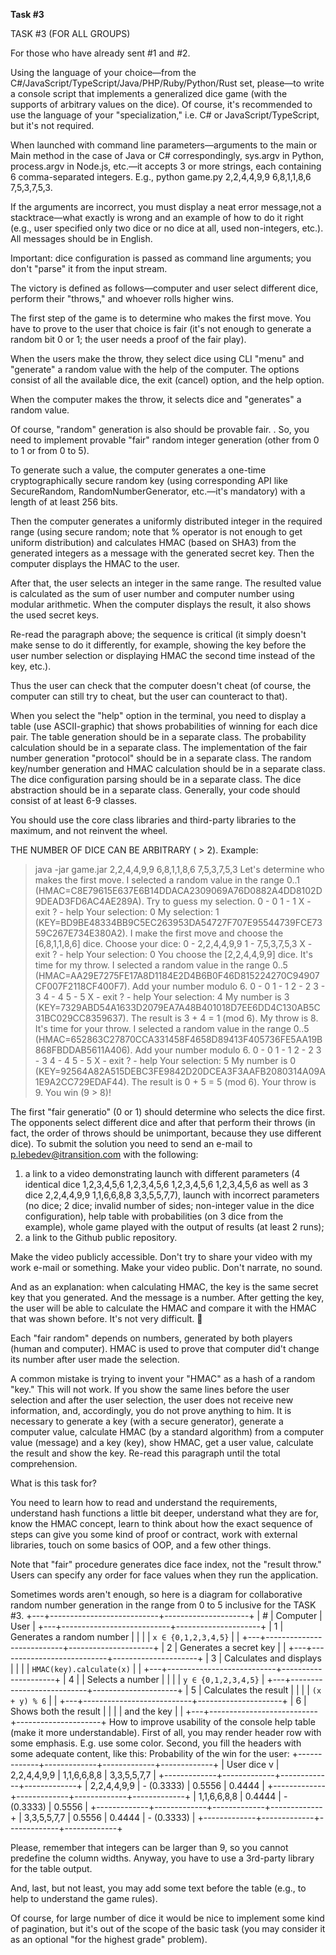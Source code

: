 **Task #3**

TASK #3 (FOR ALL GROUPS)

For those who have already sent #1 and #2.

Using the language of your choice—from the C#/JavaScript/TypeScript/Java/PHP/Ruby/Python/Rust set, please—to write a console script that implements a generalized dice game (with the supports of arbitrary values on the dice). Of course, it's recommended to use the language of your "specialization," i.e. C# or JavaScript/TypeScript, but it's not required.

When launched with command line parameters—arguments to the main or Main method in the case of Java or C# correspondingly, sys.argv in Python, process.argv in Node.js, etc.—it accepts 3 or more strings, each containing 6 comma-separated integers. E.g., python game.py 2,2,4,4,9,9 6,8,1,1,8,6 7,5,3,7,5,3.

If the arguments are incorrect, you must display a neat error message,not a stacktrace—what exactly is wrong and an example of how to do it right (e.g., user specified only two dice or no dice at all, used non-integers, etc.). All messages should be in English.

Important: dice configuration is passed as command line arguments; you don't "parse" it from the input stream.

The victory is defined as follows—computer and user select different dice, perform their "throws," and whoever rolls higher wins. 

The first step of the game is to determine who makes the first move. You have to prove to the user that choice is fair (it's not enough to generate a random bit 0 or 1; the user needs a proof of the fair play). 

When the users make the throw, they select dice using CLI "menu" and "generate" a random value with the help of the computer. The options consist of all the available dice, the exit (cancel) option, and the help option.

When the computer makes the throw, it selects dice and "generates" a random value. 

Of course, "random" generation is also should be provable fair. 
.
So, you need to implement provable "fair" random integer generation (other from 0 to 1 or from 0 to 5).

To generate such a value, the computer generates a one-time cryptographically secure random key (using corresponding API like SecureRandom, RandomNumberGenerator, etc.—it's mandatory) with a length of at least 256 bits.

Then the computer generates a uniformly distributed integer in the required range (using secure random; note that % operator is not enough to get uniform distribution) and calculates HMAC (based on SHA3) from the generated integers as a message with the generated secret key. Then the computer displays the HMAC to the user. 

After that, the user selects an integer in the same range. The resulted value is calculated as the sum of user number and computer number using modular arithmetic. When the computer displays the result, it also shows the used secret keys.

Re-read the paragraph above; the sequence is critical (it simply doesn't make sense to do it differently, for example, showing the key before the user number selection or displaying HMAC the second time instead of the key, etc.).

Thus the user can check that the computer doesn't cheat (of course, the computer can still try to cheat, but the user can counteract to that).

When you select the "help" option in the terminal, you need to display a table (use ASCII-graphic) that shows probabilities of winning for each dice pair. 
The table generation should be in a separate class. The probability calculation should be in a separate class. The implementation of the fair number generation "protocol" should be in a separate class. The random key/number generation and HMAC calculation should be in a separate class. The dice configuration parsing should be in a separate class. The dice abstraction should be in a separate class. Generally, your code should consist of at least 6-9 classes. 

You should use the core class libraries and third-party libraries to the maximum, and not reinvent the wheel. 

THE NUMBER OF DICE CAN BE ARBITRARY ( > 2). 
Example:
> java -jar game.jar 2,2,4,4,9,9 6,8,1,1,8,6 7,5,3,7,5,3
Let's determine who makes the first move.
I selected a random value in the range 0..1 (HMAC=C8E79615E637E6B14DDACA2309069A76D0882A4DD8102D9DEAD3FD6AC4AE289A).
Try to guess my selection.
0 - 0
1 - 1
X - exit
? - help
Your selection: 0
My selection: 1 (KEY=BD9BE48334BB9C5EC263953DA54727F707E95544739FCE7359C267E734E380A2).
I make the first move and choose the [6,8,1,1,8,6] dice.
Choose your dice:
0 - 2,2,4,4,9,9 
1 - 7,5,3,7,5,3
X - exit
? - help
Your selection: 0 
You choose the [2,2,4,4,9,9] dice.
It's time for my throw.
I selected a random value in the range 0..5 (HMAC=AA29E7275FE17A8D1184E2D4B6B0F46D815224270C94907CF007F2118CF400F7).
Add your number modulo 6.
0 - 0
1 - 1
2 - 2
3 - 3
4 - 4
5 - 5
X - exit
? - help
Your selection: 4
My number is 3 (KEY=7329ABD54A1633D2079EA7A48B401018D7EE6DD4C130AB5C31BC029CC8359637).
The result is 3 + 4 = 1 (mod 6).
My throw is 8.
It's time for your throw.
I selected a random value in the range 0..5 (HMAC=652863C27870CCA331458F4658D89413F405736FE5AA19B868FBDDAB5611A406).
Add your number modulo 6.
0 - 0
1 - 1
2 - 2
3 - 3
4 - 4
5 - 5
X - exit
? - help
Your selection: 5
My number is 0 (KEY=92564A82A515DEBC3FE9842D20DCEA3F3AAFB2080314A09A1E9A2CC729EDAF44).
The result is 0 + 5 = 5 (mod 6).
Your throw is 9.
You win (9 > 8)!
 
The first "fair generatio" (0 or 1) should determine who selects the dice first. The opponents select different dice and after that perform their throws (in fact, the order of throws should be unimportant, because they use different dice). 
To submit the solution  you need to send an e-mail to p.lebedev@itransition.com with the following:
1. a link to a video demonstrating launch with different parameters (4 identical dice 1,2,3,4,5,6 1,2,3,4,5,6 1,2,3,4,5,6 1,2,3,4,5,6 as well as 3 dice 2,2,4,4,9,9 1,1,6,6,8,8 3,3,5,5,7,7), launch with incorrect parameters (no dice; 2 dice; invalid number of sides; non-integer value in the dice configuration), help table with probabilities (on 3 dice from the example), whole game played with the output of results (at least 2 runs);
2. a link to the Github public repository.

Make the video publicly accessible. Don't try to share your video with my work e-mail or something. Make your video public. Don't narrate, no sound.

And as an explanation: when calculating HMAC, the key is the same secret key that you generated. And the message is a number. After getting the key, the user will be able to calculate the HMAC and compare it with the HMAC that was shown before. It's not very difficult. 🙂

Each "fair random" depends on numbers, generated by both players (human and computer). HMAC is used to prove that computer did't change its number after user made the selection.

A common mistake is trying to invent your "HMAC" as a hash of a random "key." This will not work. If you show the same lines before the user selection and after the user selection, the user does not receive new information, and, accordingly, you do not prove anything to him. It is necessary to generate a key (with a secure generator), generate a computer value, calculate HMAC (by a standard algorithm) from a computer value (message) and a key (key), show HMAC, get a user value, calculate the result and show the key. Re-read this paragraph until the total comprehension. 

What is this task for? 

You need to learn how to read and understand the requirements, understand hash functions a little bit deeper, understand what they are for, know the HMAC concept, learn to think about how the exact sequence of steps can give you some kind of proof or contract, work with external libraries, touch on some basics of OOP, and a few other things.

Note that "fair" procedure generates dice face index, not the "result throw." Users can specify any order for face values when they run the application.

Sometimes words aren't enough, so here is a diagram for collaborative random number generation in the range from 0 to 5 inclusive for the TASK #3. 
+---+---------------------------+---------------------+
| # | Computer                  | User                |
+---+---------------------------+---------------------+
| 1 | Generates a random number |                     |
|   | `x ∈ {0,1,2,3,4,5}`       |                     |
+---+---------------------------+---------------------+
| 2 | Generates a secret key    |                     |
+---+---------------------------+---------------------+
| 3 | Calculates and displays   |                     |
|   | `HMAC(key).calculate(x)`  |                     |
+---+---------------------------+---------------------+
| 4 |                           | Selects a number    |
|   |                           | `y ∈ {0,1,2,3,4,5}` |
+---+---------------------------+---------------------+
| 5 | Calculates the result     |                     |
|   | `(x + y) % 6`             |                     |
+---+---------------------------+---------------------+
| 6 | Shows both the result     |                     |
|   | and the key               |                     |
+---+---------------------------+---------------------+
How to improve usability of the console help table (make it more understandable).
First of all, you may render header row with some emphasis. E.g. use some color. 
Second, you fill the headers with some adequate content, like this:
Probability of the win fоr the user:
+-------------+-------------+-------------+-------------+
| User dice v | 2,2,4,4,9,9 | 1,1,6,6,8,8 | 3,3,5,5,7,7 |
+-------------+-------------+-------------+-------------+
| 2,2,4,4,9,9 | - (0.3333)  | 0.5556      | 0.4444      |
+-------------+-------------+-------------+-------------+
| 1,1,6,6,8,8 | 0.4444      | - (0.3333)  | 0.5556      |
+-------------+-------------+-------------+-------------+
| 3,3,5,5,7,7 | 0.5556      | 0.4444      | - (0.3333)  |
+-------------+-------------+-------------+-------------+

Please, remember that integers can be larger than 9, so you cannot predefine the column widths. Anyway, you have to use a 3rd-party library for the table output.

And, last, but not least, you may add some text before the table (e.g., to help to understand the game rules).

Of course, for large number of dice it would be nice to implement some kind of pagination, but it's out of the scope of the basic task (you may consider it as an optional "for the highest grade" problem). 
